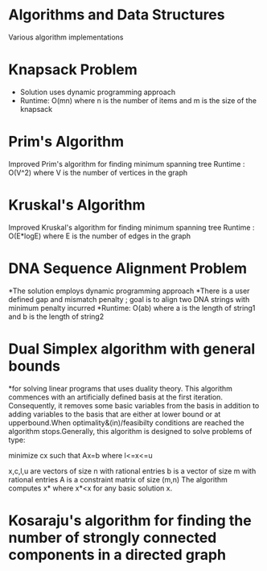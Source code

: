 # Algorithms and Data Structures
Various algorithm implementations

# Knapsack Problem
* Solution uses dynamic programming approach
* Runtime: O(mn) where n is the number of items and m is the size of the knapsack

# Prim's Algorithm
Improved Prim's algorithm for finding minimum spanning tree
Runtime : O(V^2) where V is the number of vertices in the graph

# Kruskal's Algorithm 
Improved Kruskal's algorithm for finding minimum spanning tree
Runtime : O(E*logE) where E is the number of edges in the graph

# DNA Sequence Alignment Problem
*The solution employs dynamic programming approach
*There is a user defined gap and mismatch penalty ; goal is to align two DNA strings with minimum penalty incurred
*Runtime: O(ab) where a is the length of string1 and b is the length of string2 

# Dual Simplex algorithm with general bounds 
*for solving linear programs that uses duality theory. This algorithm commences with an artificially defined basis at the first iteration. Consequently, it removes some basic variables from the basis in addition to adding variables to the basis that are either at lower bound or at upperbound.When optimality&(in)/feasibilty conditions are reached the algorithm stops.Generally, this algorithm is designed to solve problems of type:

minimize cx
such that Ax=b
where l<=x<=u

x,c,l,u are vectors of size n with rational entries
b is a vector of size m with rational entries
A is a constraint matrix of size (m,n)
The algorithm computes x* where x*<x for any basic solution x.

# Kosaraju's algorithm for finding the number of strongly connected components in a directed graph
